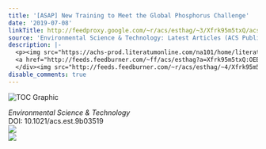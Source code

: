 ```yaml
---
title: '[ASAP] New Training to Meet the Global Phosphorus Challenge'
date: '2019-07-08'
linkTitle: http://feedproxy.google.com/~r/acs/esthag/~3/Xfrk95m5txQ/acs.est.9b03519
source: 'Environmental Science & Technology: Latest Articles (ACS Publications)'
description: |-
  <p><img src="https://achs-prod.literatumonline.com/na101/home/literatum/publisher/achs/journals/content/esthag/0/esthag.ahead-of-print/acs.est.9b03519/20190708/images/medium/es-2019-035197_0004.gif" alt="TOC Graphic"/></p><div><cite>Environmental Science & Technology</cite></div><div>DOI: 10.1021/acs.est.9b03519</div><div class="feedflare">
  <a href="http://feeds.feedburner.com/~ff/acs/esthag?a=Xfrk95m5txQ:OEB3cfnbLPM:yIl2AUoC8zA"><img src="http://feeds.feedburner.com/~ff/acs/esthag?d=yIl2AUoC8zA" border="0"></img></a>
  </div><img src="http://feeds.feedburner.com/~r/acs/esthag/~4/Xfrk95m5txQ" ...
disable_comments: true
---
```

<p><img src="https://achs-prod.literatumonline.com/na101/home/literatum/publisher/achs/journals/content/esthag/0/esthag.ahead-of-print/acs.est.9b03519/20190708/images/medium/es-2019-035197_0004.gif" alt="TOC Graphic"/></p><div><cite>Environmental Science & Technology</cite></div><div>DOI: 10.1021/acs.est.9b03519</div><div class="feedflare">
<a href="http://feeds.feedburner.com/~ff/acs/esthag?a=Xfrk95m5txQ:OEB3cfnbLPM:yIl2AUoC8zA"><img src="http://feeds.feedburner.com/~ff/acs/esthag?d=yIl2AUoC8zA" border="0"></img></a>
</div><img src="http://feeds.feedburner.com/~r/acs/esthag/~4/Xfrk95m5txQ" ...